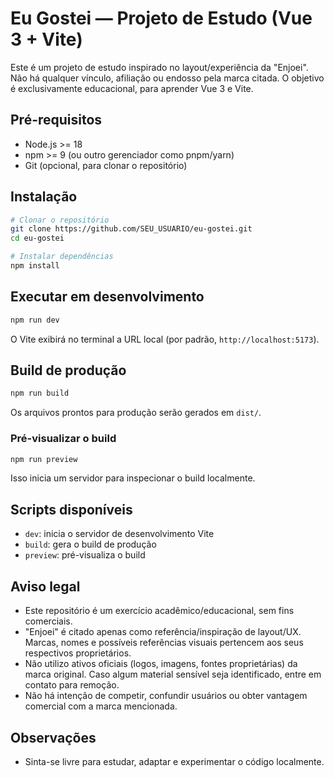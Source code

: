 # Eu Gostei — Projeto de Estudo (Vue 3 + Vite)

Este é um projeto de estudo inspirado no layout/experiência da "Enjoei". Não há qualquer vínculo, afiliação ou endosso pela marca citada. O objetivo é exclusivamente educacional, para aprender Vue 3 e Vite.

## Pré-requisitos
- Node.js >= 18
- npm >= 9 (ou outro gerenciador como pnpm/yarn)
- Git (opcional, para clonar o repositório)

## Instalação
```bash
# Clonar o repositório
git clone https://github.com/SEU_USUARIO/eu-gostei.git
cd eu-gostei

# Instalar dependências
npm install
```

## Executar em desenvolvimento
```bash
npm run dev
```
O Vite exibirá no terminal a URL local (por padrão, `http://localhost:5173`).

## Build de produção
```bash
npm run build
```
Os arquivos prontos para produção serão gerados em `dist/`.

### Pré-visualizar o build
```bash
npm run preview
```
Isso inicia um servidor para inspecionar o build localmente.

## Scripts disponíveis
- `dev`: inicia o servidor de desenvolvimento Vite
- `build`: gera o build de produção
- `preview`: pré-visualiza o build

## Aviso legal
- Este repositório é um exercício acadêmico/educacional, sem fins comerciais.
- "Enjoei" é citado apenas como referência/inspiração de layout/UX. Marcas, nomes e possíveis referências visuais pertencem aos seus respectivos proprietários.
- Não utilizo ativos oficiais (logos, imagens, fontes proprietárias) da marca original. Caso algum material sensível seja identificado, entre em contato para remoção.
- Não há intenção de competir, confundir usuários ou obter vantagem comercial com a marca mencionada.

## Observações
- Sinta-se livre para estudar, adaptar e experimentar o código localmente.
